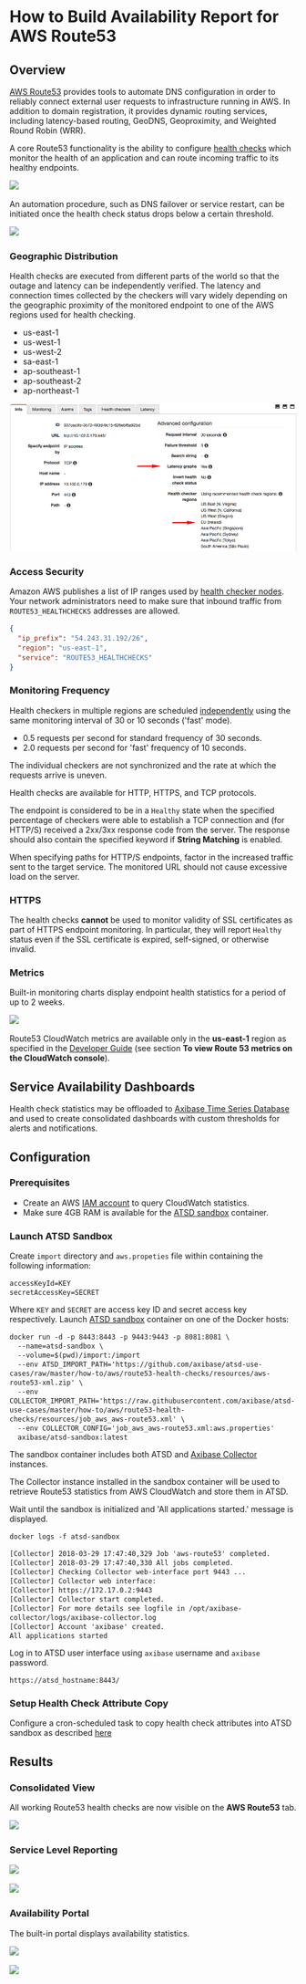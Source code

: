 # How to Build Availability Report for AWS Route53

## Overview

[AWS Route53](https://aws.amazon.com/route53) provides tools to automate DNS configuration in order to reliably connect external user requests to infrastructure running in AWS. In addition to domain registration, it provides dynamic routing services, including latency-based routing, GeoDNS, Geoproximity, and Weighted Round Robin (WRR).


A core Route53 functionality is the ability to configure [health checks](https://docs.aws.amazon.com/Route53/latest/DeveloperGuide/welcome-health-checks.html) which monitor the health of an application and can route incoming traffic to its healthy endpoints.

![](images/route53-1.png)

An automation procedure, such as DNS failover or service restart, can be initiated once the health check status drops below a certain threshold.

![](https://docs.aws.amazon.com/Route53/latest/DeveloperGuide/images/how-health-checks-work.png)

### Geographic Distribution

Health checks are executed from different parts of the world so that the outage and latency can be independently verified. The latency and connection times collected by the checkers will vary widely depending on the geographic proximity of the monitored endpoint to one of the AWS regions used for health checking.

* us-east-1
* us-west-1
* us-west-2
* sa-east-1
* ap-southeast-1
* ap-southeast-2
* ap-northeast-1

![](images/route53-regions.png)

### Access Security

Amazon AWS publishes a list of IP ranges used by [health checker nodes](https://ip-ranges.amazonaws.com/ip-ranges.json). Your network administrators need to make sure that inbound traffic from `ROUTE53_HEALTHCHECKS` addresses are allowed.

```json
{
  "ip_prefix": "54.243.31.192/26",
  "region": "us-east-1",
  "service": "ROUTE53_HEALTHCHECKS"
}
```

### Monitoring Frequency

Health checkers in multiple regions are scheduled [independently](https://docs.aws.amazon.com/Route53/latest/DeveloperGuide/health-checks-creating.html#health-checks-creating-values-request-interval) using the same monitoring interval of 30 or 10 seconds ('fast' mode).

* 0.5 requests per second for standard frequency of 30 seconds.
* 2.0 requests per second for 'fast' frequency of 10 seconds.

The individual checkers are not synchronized and the rate at which the requests arrive is uneven.

Health checks are available for HTTP, HTTPS, and TCP protocols.

The endpoint is considered to be in a `Healthy` state when the specified percentage of checkers were able to establish a TCP connection and (for HTTP/S) received a 2xx/3xx response code from the server. The response should also contain the specified keyword if **String Matching** is enabled.

When specifying paths for HTTP/S endpoints, factor in the increased traffic sent to the target service. The monitored URL should not cause excessive load on the server.

### HTTPS

The health checks **cannot** be used to monitor validity of SSL certificates as part of HTTPS endpoint monitoring. In particular, they will report `Healthy` status even if the SSL certificate is expired, self-signed, or otherwise invalid.

### Metrics

Built-in monitoring charts display endpoint health statistics for a period of up to 2 weeks.

![](images/route53-monitoring.png)

Route53 CloudWatch metrics are available only in the **us-east-1** region as specified in the [Developer Guide](https://docs.aws.amazon.com/Route53/latest/DeveloperGuide/health-checks-monitor-view-status.html) (see section **To view Route 53 metrics on the CloudWatch console**).

## Service Availability Dashboards

Health check statistics may be offloaded to [Axibase Time Series Database](http://axibase.com/products/axibase-time-series-database/) and used to create consolidated dashboards with custom thresholds for alerts and notifications.

## Configuration

### Prerequisites

* Create an AWS [IAM account](https://github.com/axibase/axibase-collector/blob/master/jobs/aws-iam.md) to query CloudWatch statistics.
* Make sure 4GB RAM is available for the [ATSD sandbox](https://github.com/axibase/dockers/tree/atsd-sandbox) container.

### Launch ATSD Sandbox

Create `import` directory and `aws.propeties` file within containing the following information:

```
accessKeyId=KEY
secretAccessKey=SECRET
```

Where `KEY` and `SECRET` are access key ID and secret access key respectively.
Launch [ATSD sandbox](https://github.com/axibase/dockers/tree/atsd-sandbox) container on one of the Docker hosts:

```
docker run -d -p 8443:8443 -p 9443:9443 -p 8081:8081 \
  --name=atsd-sandbox \
  --volume=$(pwd)/import:/import
  --env ATSD_IMPORT_PATH='https://github.com/axibase/atsd-use-cases/raw/master/how-to/aws/route53-health-checks/resources/aws-route53-xml.zip' \
  --env COLLECTOR_IMPORT_PATH='https://raw.githubusercontent.com/axibase/atsd-use-cases/master/how-to/aws/route53-health-checks/resources/job_aws_aws-route53.xml' \
  --env COLLECTOR_CONFIG='job_aws_aws-route53.xml:aws.properties'
  axibase/atsd-sandbox:latest
```

The sandbox container includes both ATSD and [Axibase Collector](https://github.com/axibase/axibase-collector/blob/master/jobs/docker.md) instances.

The Collector instance installed in the sandbox container will be used to retrieve Route53 statistics from AWS CloudWatch and store them in ATSD.

Wait until the sandbox is initialized and 'All applications started.' message is displayed.

```
docker logs -f atsd-sandbox
```

```
[Collector] 2018-03-29 17:47:40,329 Job 'aws-route53' completed.
[Collector] 2018-03-29 17:47:40,330 All jobs completed.
[Collector] Checking Collector web-interface port 9443 ...
[Collector] Collector web interface:
[Collector] https://172.17.0.2:9443
[Collector] Collector start completed.
[Collector] For more details see logfile in /opt/axibase-collector/logs/axibase-collector.log
[Collector] Account 'axibase' created.
All applications started
```

Log in to ATSD user interface using `axibase` username and `axibase` password.

```
https://atsd_hostname:8443/
```

### Setup Health Check Attribute Copy

Configure a cron-scheduled task to copy health check attributes into ATSD sandbox as described [here](https://github.com/axibase/atsd-integration/tree/aws-route53)

## Results

### Consolidated View

All working Route53 health checks are now visible on the **AWS Route53** tab.

![](images/route53-entity-view.png)

### Service Level Reporting

![](images/route53-sql-console.png)

![](images/route53-email.png)

### Availability Portal

The built-in portal displays availability statistics.

![](images/route53-portal.png)

![](images/route53-portal-detail.png)
